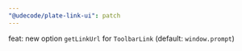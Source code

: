 ```yaml
---
"@udecode/plate-link-ui": patch
---
```


feat: new option `getLinkUrl` for `ToolbarLink` (default: `window.prompt`)
